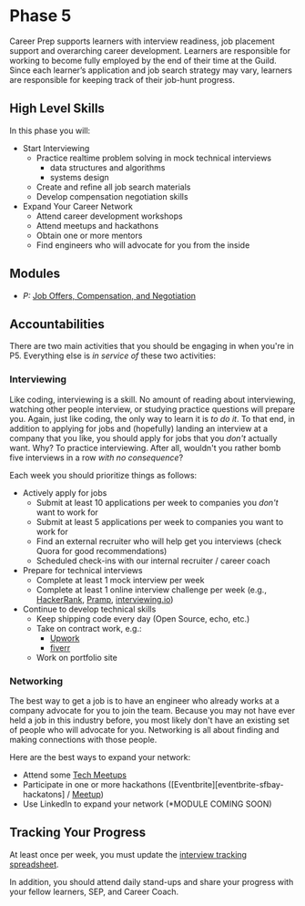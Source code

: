 # Phase 5

Career Prep supports learners with interview readiness, job placement support and overarching career development. Learners are responsible for working to become fully employed by the end of their time at the Guild. Since each learner’s application and job search strategy may vary, learners are responsible for keeping track of their job-hunt progress.

## High Level Skills

In this phase you will:

- Start Interviewing
  - Practice realtime problem solving in mock technical interviews
    - data structures and algorithms
    - systems design
  - Create and refine all job search materials
  - Develop compensation negotiation skills
- Expand Your Career Network
  - Attend career development workshops
  - Attend meetups and hackathons
  - Obtain one or more mentors
  - Find engineers who will advocate for you from the inside

## Modules

- _P:_ [Job Offers, Compensation, and Negotiation](../../modules/Job-Offers-Compensation-and-Negotiation)

## Accountabilities

There are two main activities that you should be engaging in when you're in P5. Everything else is _in service of_ these two activities:

### Interviewing

Like coding, interviewing is a skill. No amount of reading about interviewing, watching other people interview, or studying practice questions will prepare you. Again, just like coding, the only way to learn it is _to do it_. To that end, in addition to applying for jobs and (hopefully) landing an interview at a company that you like, you should apply for jobs that you _don't_ actually want. Why? To practice interviewing. After all, wouldn't you rather bomb five interviews in a row _with no consequence_?

Each week you should prioritize things as follows:

- Actively apply for jobs
  - Submit at least 10 applications per week to companies you _don't_ want to work for
  - Submit at least 5 applications per week to companies you want to work for
  - Find an external recruiter who will help get you interviews (check Quora for good recommendations)
  - Scheduled check-ins with our internal recruiter / career coach
- Prepare for technical interviews
  - Complete at least 1 mock interview per week
  - Complete at least 1 online interview challenge per week (e.g., [HackerRank][hackerrank], [Pramp][pramp], [interviewing.io][interviewing-io])
- Continue to develop technical skills
  - Keep shipping code every day (Open Source, echo, etc.)
  - Take on contract work, e.g.:
    - [Upwork][upwork]
    - [fiverr][fiverr]
  - Work on portfolio site

### Networking

The best way to get a job is to have an engineer who already works at a company advocate for you to join the team. Because you may not have ever held a job in this industry before, you most likely don't have an existing set of people who will advocate for you. Networking is all about finding and making connections with those people.

Here are the best ways to expand your network:

- Attend some [Tech Meetups][eastbay-tech-meetups]
- Participate in one or more hackathons ([Eventbrite][eventbrite-sfbay-hackatons] / [Meetup][meetup-sfbay-hackathons])
- Use LinkedIn to expand your network (\*MODULE COMING SOON)


## Tracking Your Progress

At least once per week, you must update the [interview tracking spreadsheet][interview-tracking].

In addition, you should attend daily stand-ups and share your progress with your fellow learners, SEP, and Career Coach.

<!-- resources -->

[interview-tracking]:https://docs.google.com/spreadsheets/d/1RmRwBP_BSOFZf11wyNqGEph5q_-W0cWdExDZPEm8N9g/edit#gid=0
[gist]:https://gist.github.com
[upwork]:https://www.upwork.com
[fiverr]:https://www.fiverr.com
[pramp]:https://www.pramp.com
[hackerrank]:https://www.hackerrank.com
[interviewing-io]:https://interviewing.io
[eastbay-tech-meetups]:https://www.meetup.com/cities/us/ca/oakland/tech/?_cookie-check=eHMrSX_dwhNccQCZ
[eventbrite-sfbay-hackathons]:https://www.eventbrite.com/d/ca--san-francisco/hackathon/
[meetup-sfbay-hackathons]:https://www.meetup.com/Hackathons/